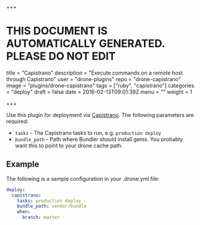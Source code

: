 +++

# THIS DOCUMENT IS AUTOMATICALLY GENERATED. PLEASE DO NOT EDIT

title = "Capistrano"
description = "Execute commands on a remote host through Capistrano"
user = "drone-plugins"
repo = "drone-capistrano"
image = "plugins/drone-capistrano"
tags = ["ruby", "capistrano"]
categories = "deploy"
draft = false
date = 2016-02-13T09:01:39Z
menu = ""
weight = 1

+++

Use this plugin for deployment via [Capistrano](http://capistranorb.com/).
The following parameters are required:

- `tasks` - The Capistrano tasks to run, e.g. `production deploy`
- `bundle_path` - Path where Bundler should install gems. You probably want
this to point to your drone cache path.

## Example

The following is a sample configuration in your .drone.yml file:

```yaml
deploy:
  capistrano:
    tasks: production deploy
    bundle_path: vendor/bundle
    when:
      branch: master
```

